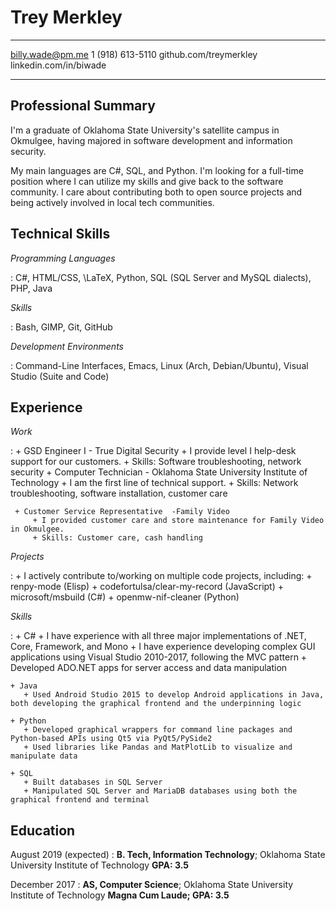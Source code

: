 
Trey Merkley
============

-------------------     ----------------------------
billy.wade@pm.me                    1 (918) 613-5110
github.com/treymerkley          linkedin.com/in/biwade
-------------------     ----------------------------



Professional Summary
--------------------
I'm a graduate of Oklahoma State University's satellite campus in Okmulgee, having majored in software development and information security.

My main languages are C#, SQL, and Python. I'm looking for a full-time position where I can utilize my skills and give back to the software community. I care about contributing both to open source projects and being actively involved in local tech communities.

<!-- I am skilled standard IT technician work, including customer service, managing Active Directory systems, resetting passwords and assisting users with whatever they need. Being an IT technician is being part of the community, and I will always play my part.-->

Technical Skills
-----------------

*Programming Languages*

:    C#, HTML/CSS, \LaTeX, Python, SQL (SQL Server and MySQL dialects), PHP, Java


*Skills*

:   Bash, GIMP, Git, GitHub<!-- , Active Directory, Windows Server, ConnectWise Manage Ticketing System, ProLaw, Printer Installation, Hardware and Software Troubleshooting, Network Administration -->


*Development Environments*

:  Command-Line Interfaces, Emacs, Linux (Arch, Debian/Ubuntu), Visual Studio (Suite and Code)


Experience
---------------

*Work*

:    + GSD Engineer I - True Digital Security
		+ I provide level I help-desk support for our customers.
		+ Skills: Software troubleshooting, network security
	 + Computer Technician - Oklahoma State University Institute of Technology <!--- Oklahoma State University Institute of Technology, May 2018 - Present-->
	    + I am the first line of technical support.
		<!-- + I was the first line of technical support for the entire student body of OSUIT. -->
		+ Skills: Network troubleshooting, software installation, customer care
<!--	 + T-Mobile
		 + I sold T-Mobile and Family Mobile accessories in Walmarts in the Tulsa area.
		 + Skills: Mobile device troubleshooting, providing unique solutions for customers-->
	 + Customer Service Representative  -Family Video
		 + I provided customer care and store maintenance for Family Video in Okmulgee.
		 + Skills: Customer care, cash handling
<!--	I provide support to all of the students on campus, in addition to assisting the desk workers
	in any way that makes our team work better as a whole. -->

*Projects*

:   + I actively contribute to/working on multiple code projects, including:
		+ renpy-mode (Elisp)
		+ codefortulsa/clear-my-record (JavaScript)
		+ microsoft/msbuild (C#)
		+ openmw-nif-cleaner (Python)

<!-- :   + I currently work on a few different hobby network administration projects, including: -->
<!-- 		+ File servers -->
<!-- 		+ Home theater PCs -->
<!-- 		+ Linux workstations -->

<!--:   Promoting data driven methodologies within the school system. I made my job as a desk attendant
    at OSUIT's Residential Life department a project in digitizing their workflow to increase the
    department's understanding of the student body, like converting paper forms to Google Forms format
    for easy-to-interpret results. -->

*Skills*

:   + C#
       + I have experience with all three major implementations of .NET, Core, Framework, and Mono
       + I have experience developing complex GUI applications using Visual Studio 2010-2017, following the MVC pattern
       + Developed ADO.NET apps for server access and data manipulation

    + Java
       + Used Android Studio 2015 to develop Android applications in Java, both developing the graphical frontend and the underpinning logic

    + Python
       + Developed graphical wrappers for command line packages and Python-based APIs using Qt5 via PyQt5/PySide2
       + Used libraries like Pandas and MatPlotLib to visualize and manipulate data

    + SQL
       + Built databases in SQL Server
       + Manipulated SQL Server and MariaDB databases using both the graphical frontend and terminal

Education
---------

August 2019 (expected)
:   **B. Tech, Information Technology**; Oklahoma State University Institute of Technology **GPA: 3.5**

December 2017
:   **AS, Computer Science**; Oklahoma State University Institute of Technology **Magna Cum Laude; GPA: 3.5**
